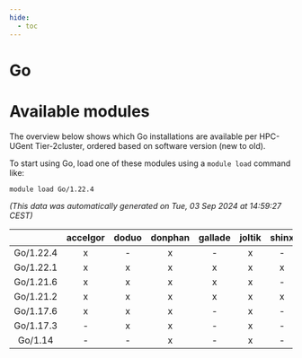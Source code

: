 ```yaml
---
hide:
  - toc
---
```


Go
==

# Available modules


The overview below shows which Go installations are available per HPC-UGent Tier-2cluster, ordered based on software version (new to old).

To start using Go, load one of these modules using a `module load` command like:

```shell
module load Go/1.22.4
```

*(This data was automatically generated on Tue, 03 Sep 2024 at 14:59:27 CEST)*  

| |accelgor|doduo|donphan|gallade|joltik|shinx|skitty|
| :---: | :---: | :---: | :---: | :---: | :---: | :---: | :---: |
|Go/1.22.4|x|-|x|-|x|-|-|
|Go/1.22.1|x|x|x|x|x|x|x|
|Go/1.21.6|x|x|x|x|x|-|x|
|Go/1.21.2|x|x|x|x|x|x|x|
|Go/1.17.6|x|x|x|-|x|-|x|
|Go/1.17.3|-|x|x|-|x|-|-|
|Go/1.14|-|-|x|-|x|-|-|
